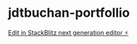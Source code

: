 # jdtbuchan-portfollio

[Edit in StackBlitz next generation editor ⚡️](https://stackblitz.com/~/github.com/Flippittiflop/jdtbuchan-portfollio)